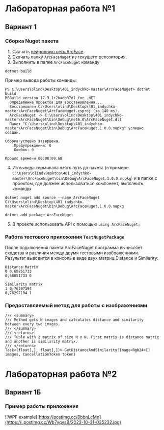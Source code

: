 # Лабораторная работа №1 
## Вариант 1

### Сборка Nuget пакета
1. Скачать [нейронную сеть ArcFace](https://github.com/onnx/models/blob/main/vision/body_analysis/arcface/model/arcfaceresnet100-8.onnx).
2. Скачать папку `ArcFaceNuget` из текущего репозитория. 
3. Выполнить в папке `ArcFaceNuget` команду 
```
dotnet build
```
Пример вывода работы команды:
```
PS C:\Users\olind\Desktop\401_indychko-master\ArcFaceNuget> dotnet build
MSBuild version 17.3.1+2badb37d1 for .NET
  Определение проектов для восстановления...
  Восстановлен C:\Users\olind\Desktop\401_indychko-master\ArcFaceNuget\ArcFaceNuget.csproj (за 140 ms).
  ArcFaceNuget -> C:\Users\olind\Desktop\401_indychko-master\ArcFaceNuget\bin\Debug\net6.0\ArcFaceNuget.dll
  Пакет "C:\Users\olind\Desktop\401_indychko-master\ArcFaceNuget\bin\Debug\ArcFaceNuget.1.0.0.nupkg" успешно создан.

Сборка успешно завершена.
    Предупреждений: 0
    Ошибок: 0

Прошло времени 00:00:09.68
```
4. Из вывода терминала взять путь до пакета (в примере `C:\Users\olind\Desktop\401_indychko-master\ArcFaceNuget\bin\Debug\ArcFaceNuget.1.0.0.nupkg`) и в папке с проектом, где должен использоваться компонент, выполнить команды
```
dotnet nuget add source --name ArcFaceNuget C:\Users\olind\Desktop\401_indychko-master\ArcFaceNuget\bin\Debug\ArcFaceNuget.1.0.0.nupkg

dotnet add package ArcFaceNuget
```
5. В проекте использовать API с помощью `using ArcFaceNuget;`

### Работа тестового приложения `TestNugetPackage`
После подключения пакета ArcFaceNuget программа вычисляет сходства и различия между двумя тестовыми изображениями. Результат выводится в консоль в виде двух матриц Distance и Similarity:
```
Distance Matrix
0 0,68851733
0,68851733 0

Similarity matrix
1 0,76297194
0,76297194 1
```

### Предоставляемый метод для работы с изображениями
```  
/// <summary>
/// Method gets N images and calculates distance and similarity between every two images.
/// </summary>
/// <returns>
/// Tuple with 2 matrix of size N x N. First matrix is distance matrix and another is similarity matrix.
/// </returns>
Task<(float[,], float[,])> GetDistanceAndSimilarity(Image<Rgb24>[] images, CancellationToken token)
```

# Лабораторная работа №2 
## Вариант 1Б

### Пример работы приложения
![WPF example](https://postimg.cc/0bbnLcMn](https://i.postimg.cc/Wb7yqysB/2022-10-31-035232.jpg)
